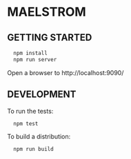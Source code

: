# MAELSTROM

## GETTING STARTED

```bash
  npm install
  npm run server
```

Open a browser to http://localhost:9090/

## DEVELOPMENT

To run the tests:

```bash
  npm test
```

To build a distribution:

```bash
  npm run build
```
